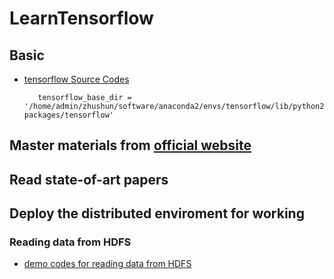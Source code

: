 # LearnTensorflow
## Basic
* [tensorflow Source Codes](https://github.com/tensorflow/tensorflow)

    ```
       tensorflow_base_dir = '/home/admin/zhushun/software/anaconda2/envs/tensorflow/lib/python2.7/site-packages/tensorflow' 
    ```
    
## Master materials from [official website](https://www.tensorflow.org/)
## Read state-of-art papers
## Deploy the distributed enviroment for working
### Reading data from HDFS
* [demo codes for reading data from HDFS](https://github.com/zhushun0008/LearnTensorflow/blob/master/demo_code_for_reading_from_hdfs.md)
